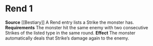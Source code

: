 ﻿---
actions: '[one-action]'
id: '30'
name: Rend
rarity: Common
source: '[[DATABASE/source/Bestiary|Bestiary]]'
trait: null
type: Creature Ability

---
# Rend <span class="action-icon">1</span>

**Source** [[Bestiary]]
A Rend entry lists a Strike the monster has. **Requirements** The monster hit the same enemy with two consecutive Strikes of the listed type in the same round. **Effect** The monster automatically deals that Strike’s damage again to the enemy.